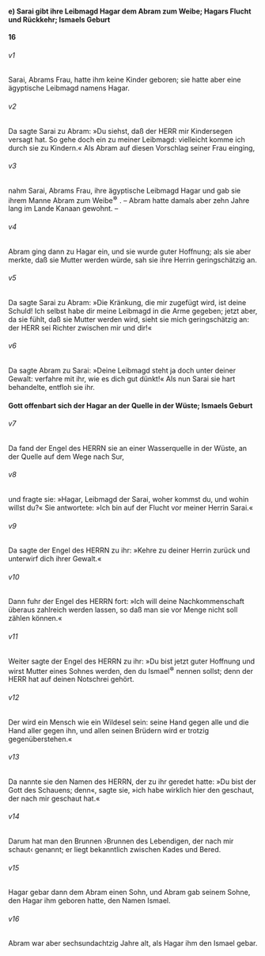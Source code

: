 #### e) Sarai gibt ihre Leibmagd Hagar dem Abram zum Weibe; Hagars Flucht und Rückkehr; Ismaels Geburt

__16__

###### v1
Sarai, Abrams Frau, hatte ihm keine Kinder geboren; sie hatte aber eine ägyptische Leibmagd namens Hagar.

###### v2
Da sagte Sarai zu Abram: »Du siehst, daß der HERR mir Kindersegen versagt hat. So gehe doch ein zu meiner Leibmagd: vielleicht komme ich durch sie zu Kindern.« Als Abram auf diesen Vorschlag seiner Frau einging,

###### v3
nahm Sarai, Abrams Frau, ihre ägyptische Leibmagd Hagar und gab sie ihrem Manne Abram zum Weibe<sup title="= zur Nebenfrau">&#x2732;</sup>
. – Abram hatte damals aber zehn Jahre lang im Lande Kanaan gewohnt. –

###### v4
Abram ging dann zu Hagar ein, und sie wurde guter Hoffnung; als sie aber merkte, daß sie Mutter werden würde, sah sie ihre Herrin geringschätzig an.

###### v5
Da sagte Sarai zu Abram: »Die Kränkung, die mir zugefügt wird, ist deine Schuld! Ich selbst habe dir meine Leibmagd in die Arme gegeben; jetzt aber, da sie fühlt, daß sie Mutter werden wird, sieht sie mich geringschätzig an: der HERR sei Richter zwischen mir und dir!«

###### v6
Da sagte Abram zu Sarai: »Deine Leibmagd steht ja doch unter deiner Gewalt: verfahre mit ihr, wie es dich gut dünkt!« Als nun Sarai sie hart behandelte, entfloh sie ihr.

#### Gott offenbart sich der Hagar an der Quelle in der Wüste; Ismaels Geburt


###### v7
Da fand der Engel des HERRN sie an einer Wasserquelle in der Wüste, an der Quelle auf dem Wege nach Sur,

###### v8
und fragte sie: »Hagar, Leibmagd der Sarai, woher kommst du, und wohin willst du?« Sie antwortete: »Ich bin auf der Flucht vor meiner Herrin Sarai.«

###### v9
Da sagte der Engel des HERRN zu ihr: »Kehre zu deiner Herrin zurück und unterwirf dich ihrer Gewalt.«

###### v10
Dann fuhr der Engel des HERRN fort: »Ich will deine Nachkommenschaft überaus zahlreich werden lassen, so daß man sie vor Menge nicht soll zählen können.«

###### v11
Weiter sagte der Engel des HERRN zu ihr: »Du bist jetzt guter Hoffnung und wirst Mutter eines Sohnes werden, den du Ismael<sup title="d.h. Gott hört">&#x2732;</sup>
 nennen sollst; denn der HERR hat auf deinen Notschrei gehört.

###### v12
Der wird ein Mensch wie ein Wildesel sein: seine Hand gegen alle und die Hand aller gegen ihn, und allen seinen Brüdern wird er trotzig gegenüberstehen.«

###### v13
Da nannte sie den Namen des HERRN, der zu ihr geredet hatte: »Du bist der Gott des Schauens; denn«, sagte sie, »ich habe wirklich hier den geschaut, der nach mir geschaut hat.«

###### v14
Darum hat man den Brunnen ›Brunnen des Lebendigen, der nach mir schaut‹ genannt; er liegt bekanntlich zwischen Kades und Bered.


###### v15
Hagar gebar dann dem Abram einen Sohn, und Abram gab seinem Sohne, den Hagar ihm geboren hatte, den Namen Ismael.

###### v16
Abram war aber sechsundachtzig Jahre alt, als Hagar ihm den Ismael gebar.